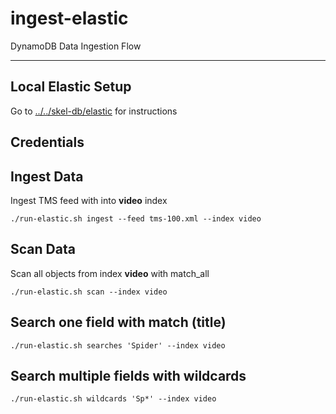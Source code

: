 # ingest-elastic

DynamoDB Data Ingestion Flow

----

## Local Elastic Setup

Go to [../../skel-db/elastic](../../skel-db/elastic) for instructions

## Credentials


## Ingest Data

Ingest TMS feed with into __video__ index

```
./run-elastic.sh ingest --feed tms-100.xml --index video
```

## Scan Data

Scan all objects from index __video__ with match_all

```
./run-elastic.sh scan --index video
```

## Search one field with match (title)

```
./run-elastic.sh searches 'Spider' --index video
```

## Search multiple fields with wildcards

```
./run-elastic.sh wildcards 'Sp*' --index video
```